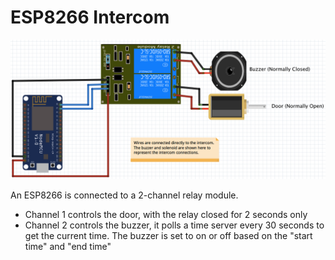 # ESP8266 Intercom

![Fritzing](Fritzing.png)

An ESP8266 is connected to a 2-channel relay module.
* Channel 1 controls the door, with the relay closed for 2 seconds only
* Channel 2 controls the buzzer, it polls a time server every 30 seconds to get the current time. The buzzer is set to on or off based on the "start time" and "end time"
